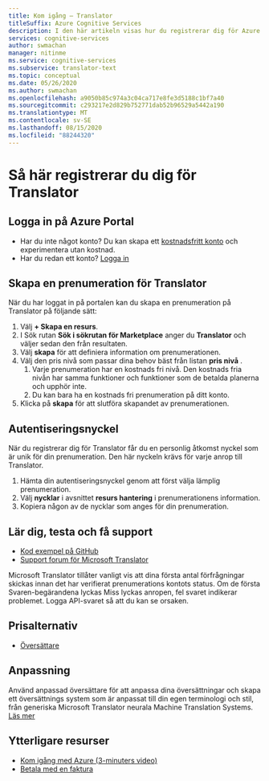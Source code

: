 ```yaml
---
title: Kom igång – Translator
titleSuffix: Azure Cognitive Services
description: I den här artikeln visas hur du registrerar dig för Azure Cognitive Services Translator och hämtar en prenumerations nyckel.
services: cognitive-services
author: swmachan
manager: nitinme
ms.service: cognitive-services
ms.subservice: translator-text
ms.topic: conceptual
ms.date: 05/26/2020
ms.author: swmachan
ms.openlocfilehash: a9050b85c974a3c04ca717e8fe3d5188c1bf7a40
ms.sourcegitcommit: c293217e2d829b752771dab52b96529a5442a190
ms.translationtype: MT
ms.contentlocale: sv-SE
ms.lasthandoff: 08/15/2020
ms.locfileid: "88244320"
---
```

# <a name="how-to-sign-up-for-translator"></a>Så här registrerar du dig för Translator

## <a name="sign-in-to-the-azure-portal"></a>Logga in på Azure Portal

- Har du inte något konto? Du kan skapa ett [kostnadsfritt konto](https://azure.microsoft.com/free/cognitive-services) och experimentera utan kostnad.
- Har du redan ett konto? [Logga in](https://ms.portal.azure.com/)

## <a name="create-a-subscription-for-translator"></a>Skapa en prenumeration för Translator

När du har loggat in på portalen kan du skapa en prenumeration på Translator på följande sätt:

1. Välj **+ Skapa en resurs**.
1. I Sök rutan **Sök i sökrutan för Marketplace** anger du **Translator** och väljer sedan den från resultaten.
1. Välj **skapa** för att definiera information om prenumerationen.
1. Välj den pris nivå som passar dina behov bäst från listan **pris nivå** .
    1. Varje prenumeration har en kostnads fri nivå. Den kostnads fria nivån har samma funktioner och funktioner som de betalda planerna och upphör inte.
    1. Du kan bara ha en kostnads fri prenumeration på ditt konto.
1. Klicka på **skapa** för att slutföra skapandet av prenumerationen.

## <a name="authentication-key"></a>Autentiseringsnyckel

När du registrerar dig för Translator får du en personlig åtkomst nyckel som är unik för din prenumeration. Den här nyckeln krävs för varje anrop till Translator.

1. Hämta din autentiseringsnyckel genom att först välja lämplig prenumeration.
1. Välj **nycklar** i avsnittet **resurs hantering** i prenumerationens information.
1. Kopiera någon av de nycklar som anges för din prenumeration.

## <a name="learn-test-and-get-support"></a>Lär dig, testa och få support

- [Kod exempel på GitHub](https://github.com/MicrosoftTranslator)
- [Support forum för Microsoft Translator](https://www.aka.ms/TranslatorForum)

Microsoft Translator tillåter vanligt vis att dina första antal förfrågningar skickas innan det har verifierat prenumerations kontots status. Om de första Svaren-begärandena lyckas Miss lyckas anropen, fel svaret indikerar problemet. Logga API-svaret så att du kan se orsaken.

## <a name="pricing-options"></a>Prisalternativ

- [Översättare](https://azure.microsoft.com/pricing/details/cognitive-services/translator-text-api/)

## <a name="customization"></a>Anpassning

Använd anpassad översättare för att anpassa dina översättningar och skapa ett översättnings system som är anpassat till din egen terminologi och stil, från generiska Microsoft Translator neurala Machine Translation Systems. [Läs mer](customization.md)

## <a name="additional-resources"></a>Ytterligare resurser

- [Kom igång med Azure (3-minuters video)](https://azure.microsoft.com/get-started/?b=16.24)
- [Betala med en faktura](https://azure.microsoft.com/pricing/invoicing/)
